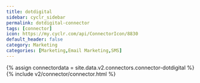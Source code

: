 ```yaml
---
title: dotdigital
sidebar: cyclr_sidebar
permalink: dotdigital-connector
tags: [connector]
icon: https://my.cyclr.com/api/ConnectorIcon/8830
default_header: false
category: Marketing
categories: [Marketing,Email Marketing,SMS]
---
```

{% assign connectordata = site.data.v2.connectors.connector-dotdigital %}
{% include v2/connector/connector.html %}	